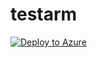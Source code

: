 # testarm
[![Deploy to Azure](https://aka.ms/deploytoazurebutton)](https://portal.azure.com/#create/Microsoft.Template/uri/https%3A%2F%2Fraw.githubusercontent.com%2Fmillersaavedra%2Ftestarm%2Fmain%2F01-storage.json)
